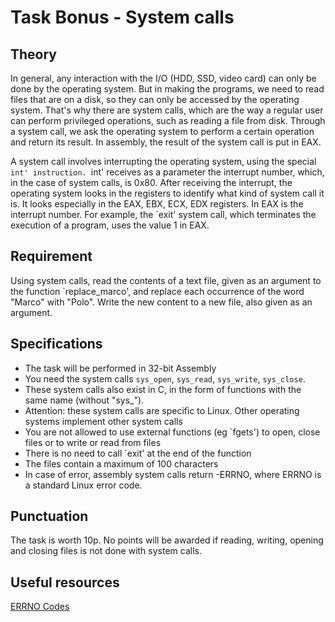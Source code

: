# Task Bonus - System calls

## Theory

In general, any interaction with the I/O (HDD, SSD, video card) can only be done by the operating system.
But in making the programs, we need to read files that are on a disk, so they can only be accessed by the operating system.
That's why there are system calls, which are the way a regular user can perform privileged operations, such as reading a file from disk.
Through a system call, we ask the operating system to perform a certain operation and return its result.
In assembly, the result of the system call is put in EAX.

A system call involves interrupting the operating system, using the special `int' instruction.
`int' receives as a parameter the interrupt number, which, in the case of system calls, is 0x80.
After receiving the interrupt, the operating system looks in the registers to identify what kind of system call it is.
It looks especially in the EAX, EBX, ECX, EDX registers.
In EAX is the interrupt number.
For example, the `exit' system call, which terminates the execution of a program, uses the value 1 in EAX.

## Requirement

Using system calls, read the contents of a text file, given as an argument to the function `replace_marco', and replace each occurrence of the word "Marco" with "Polo".
Write the new content to a new file, also given as an argument.

## Specifications
  * The task will be performed in 32-bit Assembly
  * You need the system calls `sys_open`, `sys_read`, `sys_write`, `sys_close`.
  * These system calls also exist in C, in the form of functions with the same name (without "sys_").
  * Attention: these system calls are specific to Linux. Other operating systems implement other system calls
  * You are not allowed to use external functions (eg `fgets') to open, close files or to write or read from files
  * There is no need to call `exit' at the end of the function
  * The files contain a maximum of 100 characters
  * In case of error, assembly system calls return -ERRNO, where ERRNO is a standard Linux error code.


## Punctuation

The task is worth 10p.
No points will be awarded if reading, writing, opening and closing files is not done with system calls.

## Useful resources

[ERRNO Codes](https://www.thegeekstuff.com/2010/10/linux-error-codes/)